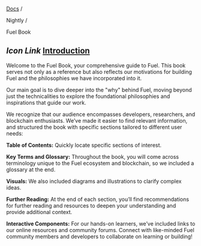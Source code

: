 [Docs](https://docs.fuel.network/) /

Nightly  /

Fuel Book

## _Icon Link_ [Introduction](https://docs.fuel.network/docs/nightly/fuel-book/\#introduction)

Welcome to the Fuel Book, your comprehensive guide to Fuel. This book serves not only as a reference but also reflects our motivations for building Fuel and the philosophies we have incorporated into it.

Our main goal is to dive deeper into the "why" behind Fuel, moving beyond just the technicalities to explore the foundational philosophies and inspirations that guide our work.

We recognize that our audience encompasses developers, researchers, and blockchain enthusiasts. We’ve made it easier to find relevant information, and structured the book with specific sections tailored to different user needs:

**Table of Contents:** Quickly locate specific sections of interest.

**Key Terms and Glossary:** Throughout the book, you will come across terminology unique to the Fuel ecosystem and blockchain, so we included a glossary at the end.

**Visuals:** We also included diagrams and illustrations to clarify complex ideas.

**Further Reading:** At the end of each section, you’ll find recommendations for further reading and resources to deepen your understanding and provide additional context.

**Interactive Components:** For our hands-on learners, we’ve included links to our online resources and community forums. Connect with like-minded Fuel community members and developers to collaborate on learning or building!